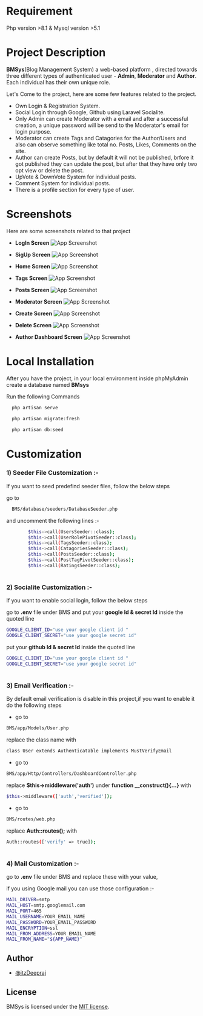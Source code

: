 # Requirement

Php version >8.1 & Mysql version >5.1



# Project Description

**BMSys**(Blog Management System) a web-based platform , directed towards three different types of authenticated user - **Admin**, **Moderator** and **Author**. Each individual has their own unique role.

Let's  Come to the project, here are some few features related to the project.

- Own Login & Registration System.
- Social Login through Google, Github using Laravel Socialite.
- Only Admin can create Moderator with a email and after a successful creation, a unique password will be send to the Moderator's email for login purpose.
- Moderator can create Tags and Catagories for the Author/Users and also can observe something like total no. Posts, Likes, Comments on the site.
- Author can create Posts, but by default it will not be published, brfore it got published they can update the post, but after that they have only two opt view or delete the post.
- UpVote & DownVote System for individual posts.
- Comment System for individual posts.
- There is a profile section for every type of user. 



# Screenshots
Here are some screenshots related to that project

- **LogIn Screen**
![App Screenshot](https://thumbs2.imgbox.com/0a/7a/TUSnG2wc_t.png)

- **SigUp Screen**
![App Screenshot](https://thumbs2.imgbox.com/82/eb/6G5IaM4s_t.png)

- **Home Screen**
![App Screenshot](https://thumbs2.imgbox.com/3b/b1/DQGApvfK_t.png)

- **Tags Screen**
![App Screenshot](https://thumbs2.imgbox.com/51/12/8PeUK6Sj_t.png)

- **Posts Screen**
![App Screenshot](https://thumbs2.imgbox.com/33/ff/U5bmUTsM_t.png)

- **Moderator Screen**
![App Screenshot](https://thumbs2.imgbox.com/80/ab/K9q7jwi3_t.png)

- **Create Screen**
![App Screenshot](https://thumbs2.imgbox.com/82/85/c7vTzYMQ_t.png)



- **Delete Screen**
![App Screenshot](https://thumbs2.imgbox.com/50/7a/Yw0rzUel_t.png)



- **Author Dashboard Screen**
![App Screenshot](https://thumbs2.imgbox.com/bf/45/ZvS8mMje_t.png)


# Local Installation

After you have the project, in your local environment inside phpMyAdmin create a database named **BMsys**


Run the following Commands
```bash
  php artisan serve
```
```bash
  php artisan migrate:fresh
```
```bash
  php artisan db:seed
```

    
# Customization

### 1) Seeder File Customization :-

If you want to seed predefind seeder files, follow the below steps

go to

```bash
  BMS/database/seeders/DatabaseSeeder.php
```
and uncomment the following lines :-

```bash
        $this->call(UsersSeeder::class);
        $this->call(UserRolePivotSeeder::class);
        $this->call(TagsSeeder::class);
        $this->call(CatagoriesSeeder::class);
        $this->call(PostsSeeder::class);
        $this->call(PostTagPivotSeeder::class);
        $this->call(RatingsSeeder::class);
```
#

### 2) Socialite Customization :-

If you want to enable social login, follow the below steps

go to **.env** file under BMS and put your **google Id & secret Id** inside the quoted line

```bash
GOOGLE_CLIENT_ID="use your google client id "
GOOGLE_CLIENT_SECRET="use your google secret id"
```
put your **github Id & secret Id** inside the quoted line

```bash
GOOGLE_CLIENT_ID="use your google client id "
GOOGLE_CLIENT_SECRET="use your google secret id"
```
#

### 3) Email Verification :-

By default email verification is disable in this project,if you want to enable it do the following steps

- go to 
```bash
BMS/app/Models/User.php
```
replace the class name with
```bash
class User extends Authenticatable implements MustVerifyEmail 
```
- go to 
```bash
BMS/app/Http/Controllers/DashboardController.php
```
replace  **$this->middleware('auth')** under  **function __construct(){...}** with
```bash
$this->middleware(['auth','verified']); 
```
- go to 
```bash
BMS/routes/web.php
```
replace  **Auth::routes();** with
```bash
Auth::routes(['verify' => true]); 
```
#

### 4) Mail Customization :-

go to **.env** file under BMS and replace these with your value,


if you using Google mail you can use those configuration  :-
```bash
MAIL_DRIVER=smtp
MAIL_HOST=smtp.googlemail.com
MAIL_PORT=465
MAIL_USERNAME=YOUR_EMAIL_NAME
MAIL_PASSWORD=YOUR_EMAIL_PASSWORD
MAIL_ENCRYPTION=ssl
MAIL_FROM_ADDRESS=YOUR_EMAIL_NAME
MAIL_FROM_NAME="${APP_NAME}"
```


## Author

- [@itzDeepraj](https://github.com/itzDeepraj)


## License



BMSys is licensed under the [MIT license](https://choosealicense.com/licenses/mit/).
